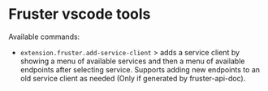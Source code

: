 # Fruster vscode tools

Available commands:

- `extension.fruster.add-service-client` > adds a service client by showing a menu of available services and then a menu of available endpoints after selecting service. Supports adding new endpoints to an old service client as needed (Only if generated by fruster-api-doc).
